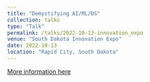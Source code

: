 ```yaml
---
title: "Demystifying AI/ML/DS"
collection: talks
type: "Talk"
permalink: /talks/2022-10-13-innovation_expo
venue: "South Dakota Innovation Expo"
date: 2022-10-13
location: "Rapid City, South Dakota"
---
```


[More information here](https://sdinnovationexpo.com/rapid-city)
